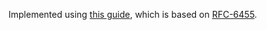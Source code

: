 Implemented using [this guide](https://developer.mozilla.org/en-US/docs/Web/API/WebSockets_API/Writing_WebSocket_servers), which is based on [RFC-6455](https://tools.ietf.org/html/rfc6455).
